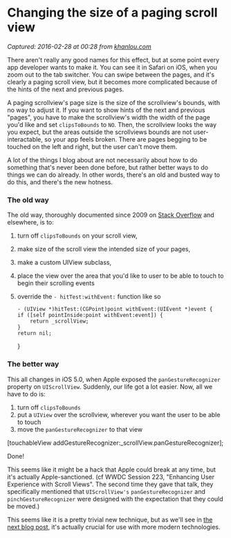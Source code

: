 # Changing the size of a paging scroll view

_Captured: 2016-02-28 at 00:28 from [khanlou.com](http://khanlou.com/2013/04/changing-the-size-of-a-paging-scroll-view/)_

There aren't really any good names for this effect, but at some point every app developer wants to make it. You can see it in Safari on iOS, when you zoom out to the tab switcher. You can swipe between the pages, and it's clearly a paging scroll view, but it becomes more complicated because of the hints of the next and previous pages.

A paging scrollview's page size is the size of the scrollview's bounds, with no way to adjust it. If you want to show hints of the next and previous "pages", you have to make the scrollview's width the width of the page you'd like and set `clipsToBounds` to `NO`. Then, the scrollview looks the way you expect, but the areas outside the scrollviews bounds are not user-interactable, so your app feels broken. There are pages begging to be touched on the left and right, but the user can't move them.

A lot of the things I blog about are not necessarily about how to do something that's never been done before, but rather better ways to do things we can do already. In other words, there's an old and busted way to do this, and there's the new hotness.

### The old way

The old way, thoroughly documented since 2009 on [Stack Overflow](http://stackoverflow.com/questions/2256081/uiscrollview-with-paging-enabled-can-i-change-the-page-width) and elsewhere, is to:

  1. turn off `clipsToBounds` on your scroll view,
  2. make size of the scroll view the intended size of your pages,
  3. make a custom UIView subclass,
  4. place the view over the area that you'd like to user to be able to touch to begin their scrolling events
  5. override the `- hitTest:withEvent:` function like so
    
         - (UIView *)hitTest:(CGPoint)point withEvent:(UIEvent *)event {  
         if ([self pointInside:point withEvent:event]) {  
             return _scrollView;  
         }  
         return nil;  
     }  
    

### The better way

This all changes in iOS 5.0, when Apple exposed the `panGestureRecognizer` property on `UIScrollView`. Suddenly, our life got a lot easier. Now, all we have to do is:

  1. turn off `clipsToBounds`
  2. put a `UIView` over the scrollview, wherever you want the user to be able to touch
  3. move the `panGestureRecognizer` to that view

[touchableView addGestureRecognizer:_scrollView.panGestureRecognizer];

Done!

This seems like it might be a hack that Apple could break at any time, but it's actually Apple-sanctioned. (cf WWDC Session 223, "Enhancing User Experience with Scroll Views". The second time they gave that talk, they specifically mentioned that `UIScrollView's` `panGestureRecognizer` and `pinchGestureRecognizer` were designed with the expectation that they could be moved.)

This seems like it is a pretty trivial new technique, but as we'll see in [the next blog post](http://khanlou.com/2013/04/paging-a-overflowing-collection-view/), it's actually crucial for use with more modern technologies.
